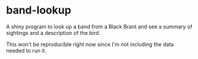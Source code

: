 # band-lookup
A shiny program to look up a band from a Black Brant and see a summary of sightings and a description of the bird.

This won't be reproducible right now since I'm not including the data needed to run it. 
